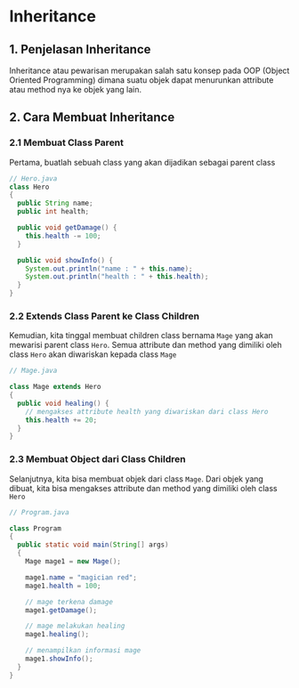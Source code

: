 # Inheritance

## 1. Penjelasan Inheritance

Inheritance atau pewarisan merupakan salah satu konsep pada OOP (Object Oriented Programming) dimana suatu objek dapat menurunkan attribute atau method nya ke objek yang lain.

## 2. Cara Membuat Inheritance

### 2.1 Membuat Class Parent

Pertama, buatlah sebuah class yang akan dijadikan sebagai parent class

```java
// Hero.java
class Hero
{
  public String name;
  public int health;

  public void getDamage() {
    this.health -= 100;
  }

  public void showInfo() {
    System.out.println("name : " + this.name);
    System.out.println("health : " + this.health);
  }
}
```

### 2.2 Extends Class Parent ke Class Children

Kemudian, kita tinggal membuat children class bernama `Mage` yang akan mewarisi parent class `Hero`. Semua attribute dan method yang dimiliki oleh class `Hero` akan diwariskan kepada class `Mage`

```java
// Mage.java

class Mage extends Hero
{
  public void healing() {
    // mengakses attribute health yang diwariskan dari class Hero
    this.health += 20;
  }
}
```

### 2.3 Membuat Object dari Class Children

Selanjutnya, kita bisa membuat objek dari class `Mage`. Dari objek yang dibuat, kita bisa mengakses attribute dan method yang dimiliki oleh class `Hero`

```java
// Program.java

class Program
{
  public static void main(String[] args)
  {
    Mage mage1 = new Mage();

    mage1.name = "magician red";
    mage1.health = 100;

    // mage terkena damage
    mage1.getDamage();

    // mage melakukan healing
    mage1.healing();

    // menampilkan informasi mage
    mage1.showInfo();
  }
}
```
